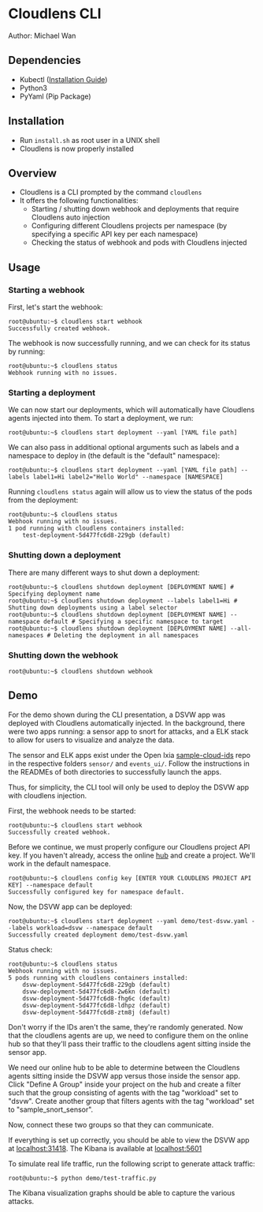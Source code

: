 # Cloudlens CLI
Author: Michael Wan

## Dependencies
- Kubectl ([Installation Guide](https://kubernetes.io/docs/tasks/tools/install-kubectl/))
- Python3
- PyYaml (Pip Package)


## Installation
- Run ```install.sh``` as root user in a UNIX shell
- Cloudlens is now properly installed

## Overview
- Cloudlens is a CLI prompted by the command ```cloudlens```
- It offers the following functionalities:
	- Starting / shutting down webhook and deployments that require Cloudlens auto injection
	- Configuring different Cloudlens projects per namespace (by specifying a specific API key per each namespace)
	- Checking the status of webhook and pods with Cloudlens injected

## Usage
### Starting a webhook
First, let's start the webhook:
```console
root@ubuntu:~$ cloudlens start webhook
Successfully created webhook.
```
The webhook is now successfully running, and we can check for its status by running:
```console
root@ubuntu:~$ cloudlens status
Webhook running with no issues.
```
### Starting a deployment
We can now start our deployments, which will automatically have Cloudlens agents injected into them. To start a deployment, we run:
```console
root@ubuntu:~$ cloudlens start deployment --yaml [YAML file path]
```

We can also pass in additional optional arguments such as labels and a namespace to deploy in (the default is the "default" namespace):
```console
root@ubuntu:~$ cloudlens start deployment --yaml [YAML file path] --labels label1=Hi label2="Hello World" --namespace [NAMESPACE]
```

Running ```cloudlens status``` again will allow us to view the status of the pods from the deployment:
```console
root@ubuntu:~$ cloudlens status
Webhook running with no issues.
1 pod running with cloudlens containers installed:
	test-deployment-5d477fc6d8-229gb (default)
```
### Shutting down a deployment
There are many different ways to shut down a deployment:
```console
root@ubuntu:~$ cloudlens shutdown deployment [DEPLOYMENT NAME] # Specifying deployment name
root@ubuntu:~$ cloudlens shutdown deployment --labels label1=Hi # Shutting down deployments using a label selector
root@ubuntu:~$ cloudlens shutdown deployment [DEPLOYMENT NAME] --namespace default # Specifying a specific namespace to target
root@ubuntu:~$ cloudlens shutdown deployment [DEPLOYMENT NAME] --all-namespaces # Deleting the deployment in all namespaces
```
### Shutting down the webhook
```console
root@ubuntu:~$ cloudlens shutdown webhook
```

## Demo
For the demo shown during the CLI presentation, a DSVW app was deployed with Cloudlens automatically injected. In the background, there were two apps running: a sensor app to snort for attacks, and a ELK stack to allow for users to visualize and analyze the data.

The sensor and ELK apps exist under the Open Ixia [sample-cloud-ids](https://github.com/OpenIxia/sample-cloud-ids) repo in the respective folders ```sensor/``` and ```events_ui/```. Follow the instructions in the READMEs of both directories to successfully launch the apps.

Thus, for simplicity, the CLI tool will only be used to deploy the DSVW app with cloudlens injection.

First, the webhook needs to be started:
```console
root@ubuntu:~$ cloudlens start webhook
Successfully created webhook.
```
Before we continue, we must properly configure our Cloudlens project API key. If you haven't already, access the online [hub](https://ixia-sandbox.cloud) and create a project. We'll work in the default namespace.
```console
root@ubuntu:~$ cloudlens config key [ENTER YOUR CLOUDLENS PROJECT API KEY] --namespace default
Successfully configured key for namespace default.
```
Now, the DSVW app can be deployed:
```console
root@ubuntu:~$ cloudlens start deployment --yaml demo/test-dsvw.yaml --labels workload=dsvw --namespace default
Successfully created deployment demo/test-dsvw.yaml
```
Status check:
```console
root@ubuntu:~$ cloudlens status
Webhook running with no issues.
5 pods running with cloudlens containers installed:
	dsvw-deployment-5d477fc6d8-229gb (default)
	dsvw-deployment-5d477fc6d8-2w6kn (default)
	dsvw-deployment-5d477fc6d8-fhg6c (default)
	dsvw-deployment-5d477fc6d8-ldhpz (default)
	dsvw-deployment-5d477fc6d8-ztm8j (default)
```
Don't worry if the IDs aren't the same, they're randomly generated.
Now that the cloudlens agents are up, we need to configure them on the online hub so that they'll pass their traffic to the cloudlens agent sitting inside the sensor app.

We need our online hub to be able to determine between the Cloudlens agents sitting inside the DSVW app versus those inside the sensor app. Click "Define A Group" inside your project on the hub and create a filter such that the group consisting of agents with the tag "workload" set to "dsvw". Create another group that filters agents with the tag "workload" set to "sample_snort_sensor".

Now, connect these two groups so that they can communicate.

If everything is set up correctly, you should be able to view the DSVW app at [localhost:31418](localhost:31418). The Kibana is available at [localhost:5601](localhost:5601)

To simulate real life traffic, run the following script to generate attack traffic:
```console
root@ubuntu:~$ python demo/test-traffic.py
```

The Kibana visualization graphs should be able to capture the various attacks.



